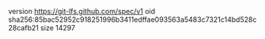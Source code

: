 version https://git-lfs.github.com/spec/v1
oid sha256:85bac52952c918251996b3411edffae093563a5483c7321c14bd528c28cafb21
size 14297
